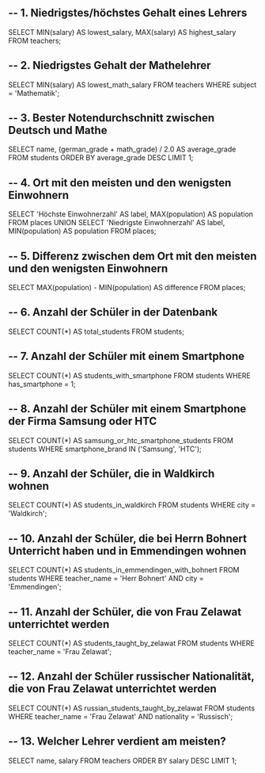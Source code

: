 ## -- 1. Niedrigstes/höchstes Gehalt eines Lehrers

SELECT MIN(salary) AS lowest_salary, MAX(salary) AS highest_salary
FROM teachers;

## -- 2. Niedrigstes Gehalt der Mathelehrer

SELECT MIN(salary) AS lowest_math_salary
FROM teachers
WHERE subject = 'Mathematik';

## -- 3. Bester Notendurchschnitt zwischen Deutsch und Mathe

SELECT name, (german_grade + math_grade) / 2.0 AS average_grade
FROM students
ORDER BY average_grade DESC
LIMIT 1;

## -- 4. Ort mit den meisten und den wenigsten Einwohnern

SELECT 
    'Höchste Einwohnerzahl' AS label, MAX(population) AS population
FROM places
UNION
SELECT 
    'Niedrigste Einwohnerzahl' AS label, MIN(population) AS population
FROM places;

## -- 5. Differenz zwischen dem Ort mit den meisten und den wenigsten Einwohnern

SELECT 
    MAX(population) - MIN(population) AS difference
FROM places;

## -- 6. Anzahl der Schüler in der Datenbank

SELECT COUNT(*) AS total_students
FROM students;

## -- 7. Anzahl der Schüler mit einem Smartphone

SELECT COUNT(*) AS students_with_smartphone
FROM students
WHERE has_smartphone = 1;

## -- 8. Anzahl der Schüler mit einem Smartphone der Firma Samsung oder HTC

SELECT COUNT(*) AS samsung_or_htc_smartphone_students
FROM students
WHERE smartphone_brand IN ('Samsung', 'HTC');

## -- 9. Anzahl der Schüler, die in Waldkirch wohnen

SELECT COUNT(*) AS students_in_waldkirch
FROM students
WHERE city = 'Waldkirch';

## -- 10. Anzahl der Schüler, die bei Herrn Bohnert Unterricht haben und in Emmendingen wohnen

SELECT COUNT(*) AS students_in_emmendingen_with_bohnert
FROM students
WHERE teacher_name = 'Herr Bohnert' AND city = 'Emmendingen';

## -- 11. Anzahl der Schüler, die von Frau Zelawat unterrichtet werden

SELECT COUNT(*) AS students_taught_by_zelawat
FROM students
WHERE teacher_name = 'Frau Zelawat';

## -- 12. Anzahl der Schüler russischer Nationalität, die von Frau Zelawat unterrichtet werden

SELECT COUNT(*) AS russian_students_taught_by_zelawat
FROM students
WHERE teacher_name = 'Frau Zelawat' AND nationality = 'Russisch';

## -- 13. Welcher Lehrer verdient am meisten?

SELECT name, salary
FROM teachers
ORDER BY salary DESC
LIMIT 1;
